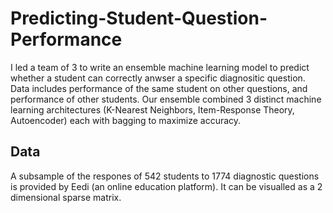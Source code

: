 # Predicting-Student-Question-Performance
I led a team of 3 to write an ensemble machine learning model to predict whether a student can correctly anwser a specific diagnositic question. Data includes performance of the same student on other questions, and performance of other students. Our ensemble combined 3 distinct machine learning architectures (K-Nearest Neighbors, Item-Response Theory, Autoencoder) each with bagging to maximize accuracy. 
## Data
A subsample of the respones of 542 students to 1774 diagnostic questions is provided by Eedi (an online education platform). It can be visualled as a 2 dimensional sparse matrix.
